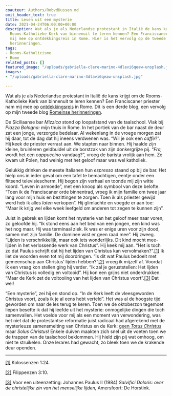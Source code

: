 ```yaml
---
coauteur: Authors/RobvdDussen.md
omit_header_text: true
title: Leven uit een mysterie
date: 2021-04-24T06:00:00+00:00
description: Wat als je als Nederlandse protestant in Italië de kans krijgt om de
  Rooms-Katholieke Kerk van binnenuit te leren kennen? Een Franciscaner priester nam
  mij mee op ontdekkingsreis in Rome. Hier is het vervolg op de tweede blog Romeinse
  herinneringen.
tags:
- Rooms-Katholicisme
- Rome
related_posts: []
featured_image: "/uploads/gabriella-clare-marino-4dlavi6qeaw-unsplash.jpg"
images:
- "/uploads/gabriella-clare-marino-4dlavi6qeaw-unsplash.jpg"

---
```

Wat als je als Nederlandse protestant in Italië de kans krijgt om de Rooms-Katholieke Kerk van binnenuit te leren kennen? Een Franciscaner priester nam mij mee op [ontdekkingsreis](https://www.robvanderdussen.com/nl/post/mijn-reis-door-een-onbekende-wereld/ "Mijn reis door een onbekende wereld") in Rome. Dit is een derde blog, een vervolg op mijn tweede blog [Romeinse herinneringen](https://www.robvanderdussen.com/nl/post/romeinse-herinneringen/ "Romeinse herinneringen").

De Siciliaanse bar _Mizzica_ stond op loopafstand van de taalschool. Vlak bij _Piazza Bologna:_ mijn thuis in Rome. In het portiek van de bar naast de deur zat een jonge, verzorgde bedelaar. Al wekenlang in de vroege morgen zat hij daar, tot de dag  dat hij ineens verdwenen was. “Wil je ook een _caffè_?”. Hij keek de priester verrast aan. We stapten naar binnen. Hij haalde zijn kleine, bruinleren geldbuidel uit de borstzak van zijn donkergrijze pij. “_Fra,_ wordt het een _cappuccino_ vandaag?”, vroeg de barista vrolijk aan hem. Ze kwam uit Polen, had weinig met het geloof maar was wel katholiek.

Gelukkig drinken de meeste Italianen hun _espresso_ staand op bij de bar. Het hielp ons in ieder geval om een tafel te bemachtigen, eentje onder een flitsend televisiescherm. Hij begon zijn verhaal en toonde mij zijn witte koord. “Leven in armoede”, met een knoop als symbool van deze belofte. “Toen ik de Franciscaner orde binnentrad, vroeg ik mijn familie om twee jaar lang voor mijn huis en bezittingen te zorgen. Toen ik als priester gewijd werd heb ik alles _laten_ verkopen”. Hij glimlachte en voegde er aan toe: “Maar ik krijg wel elke week leefgeld om anderen tot zegen te kunnen zijn”.

Juist in gebrek en lijden komt het mysterie van het geloof meer naar voren, zo geloofde hij. “Ik stond eens aan het bed van een jongen, een kind was het nog maar. Hij was terminaal ziek. Ik was er enige uren voor zijn dood, samen met zijn familie. De dominee wist er geen raad mee”. Hij zweeg. “Lijden is verschrikkelijk, maar ook iets wonderlijks. Dit kind mocht mee-lijden in het verlossende werk van Christus”. Hij keek mij aan. “Het is toch zo dat Paulus schrijft dat hij het lijden van Christus kan vervolmaken?”.[\[1\]](#_ftn1) Ik liet de woorden even tot mij doordringen. “Is dit wat Paulus bedoelt met gemeenschap aan Christus’ lijden hebben?”[\[2\]](#_ftn2) vroeg ik mijzelf af. Voordat ik een vraag kon stellen ging hij verder. “Ik zal je geruststellen: Het lijden van Christus is volledig en voltooid”. Hij kon een grijns niet onderdrukken. “Maar de Kerk zet de voltooiing van het lijden van Christus voort”.[\[3\]](#_ftn3) Dat wel!

“Een mysterie”, zei hij en stond op. “In de Kerk leeft de vleesgeworden Christus voort, zoals ik je al eens hebt verteld”. Het was al de hoogste tijd geworden om naar de les terug te keren. Toen we de oktoberzon tegemoet liepen besefte ik dat hij leefde uit het mysterie: onmogelijke dingen die toch samenvallen. Het voelde voor mij als een moment van verwondering, was het niet dat de protestantse reformatie juist radicaal had afgerekend met de mysterieuze samensmelting van Christus en de Kerk: [geen _Totus Christus_](https://www.robvanderdussen.com/nl/post/waarom-het-rooms-katholicisme-toch-anders-is/ "Waarom het Rooms-Katholicisme toch anders is") maar _Solus Christus!_ Enkele duiven maakten zich snel uit de voeten toen we de trappen van de taalschool beklommen. Hij hield zijn pij wat omhoog, om niet te struikelen. Onze lerares had gewacht, zo bleek toen we de krakende deur openden.

***

[\[1\]](#_ftnref1) Kolossenzen 1:24.

[\[2\]](#_ftnref2) Filippenzen 3:10.

[\[3\]](#_ftnref3) Voor een uiteenzetting: Johannes Paulus II (1984) _Salvifici Doloris: over de christelijke zin van het menselijke lijden,_ Amersfoort: De Horstink.